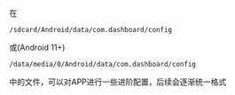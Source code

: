 在

`/sdcard/Android/data/com.dashboard/config`

或(Android 11+)

`/data/media/0/Android/data/com.dashboard/config`

中的文件，可以对APP进行一些进阶配置，后续会逐渐统一格式
